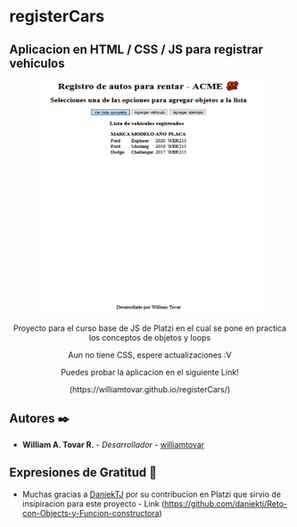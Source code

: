# registerCars

## Aplicacion en HTML / CSS / JS para registrar vehiculos
<div align="center">
    <img src="./CapturaApp.png" alt="" width="400" height="420" />
</div>
<p align="center">
Proyecto para el curso base de JS de Platzi en el cual se pone en practica los conceptos de objetos y loops
</p>

<p align="center">
Aun no tiene CSS, espere actualizaciones :V
</p>
<p align="center">
    Puedes probar la aplicacion en el siguiente Link!
</p>
<p align="center">
(https://williamtovar.github.io/registerCars/)
</p>

## Autores ✒️

* **William A. Tovar R.** - *Desarrollador* - [williamtovar](https://github.com/williamtovar)

## Expresiones de Gratitud 🎁

* Muchas gracias a [DaniekTJ](https://github.com/daniektj) por su contribucion en Platzi que sirvio de insipiracion para este proyecto - Link (https://github.com/daniektj/Reto-con-Objects-y-Funcion-constructora)

